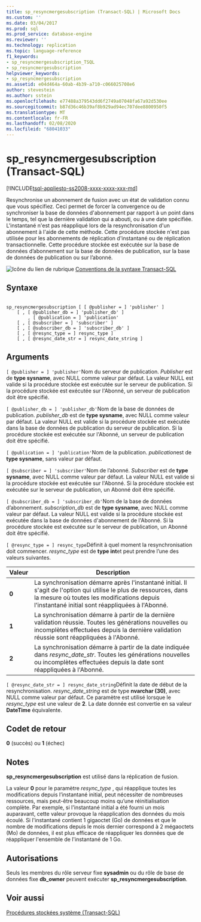 ```yaml
---
title: sp_resyncmergesubscription (Transact-SQL) | Microsoft Docs
ms.custom: ''
ms.date: 03/04/2017
ms.prod: sql
ms.prod_service: database-engine
ms.reviewer: ''
ms.technology: replication
ms.topic: language-reference
f1_keywords:
- sp_resyncmergesubscription_TSQL
- sp_resyncmergesubscription
helpviewer_keywords:
- sp_resyncmergesubscription
ms.assetid: e04d464a-60ab-4b39-a710-c066025708e6
author: stevestein
ms.author: sstein
ms.openlocfilehash: e77488a379543dd6f2749a07048fa67a92d530ee
ms.sourcegitcommit: b87d36c46b39af8b929ad94ec707dee8800950f5
ms.translationtype: MT
ms.contentlocale: fr-FR
ms.lasthandoff: 02/08/2020
ms.locfileid: "68041033"
---
```

# <a name="sp_resyncmergesubscription-transact-sql"></a>sp_resyncmergesubscription (Transact-SQL)
[!INCLUDE[tsql-appliesto-ss2008-xxxx-xxxx-xxx-md](../../includes/tsql-appliesto-ss2008-xxxx-xxxx-xxx-md.md)]

  Resynchronise un abonnement de fusion avec un état de validation connu que vous spécifiez. Ceci permet de forcer la convergence ou de synchroniser la base de données d'abonnement par rapport à un point dans le temps, tel que la dernière validation qui a abouti, ou à une date spécifiée. L'instantané n'est pas réappliqué lors de la resynchronisation d'un abonnement à l'aide de cette méthode. Cette procédure stockée n'est pas utilisée pour les abonnements de réplication d'instantané ou de réplication transactionnelle. Cette procédure stockée est exécutée sur la base de données d’abonnement sur la base de données de publication, sur la base de données de publication ou sur l’abonné.  
  
 ![Icône du lien de rubrique](../../database-engine/configure-windows/media/topic-link.gif "Icône du lien de rubrique") [Conventions de la syntaxe Transact-SQL](../../t-sql/language-elements/transact-sql-syntax-conventions-transact-sql.md)  
  
## <a name="syntax"></a>Syntaxe  
  
```  
  
sp_resyncmergesubscription [ [ @publisher = ] 'publisher' ]  
    [ , [ @publisher_db = ] 'publisher_db' ]  
        , [ @publication = ] 'publication'   
    [ , [ @subscriber = ] 'subscriber' ]  
    [ , [ @subscriber_db = ] 'subscriber_db' ]  
    [ , [ @resync_type = ] resync_type ]  
    [ , [ @resync_date_str = ] resync_date_string ]  
```  
  
## <a name="arguments"></a>Arguments  
`[ @publisher = ] 'publisher'`Nom du serveur de publication. *Publisher* est de **type sysname**, avec NULL comme valeur par défaut. La valeur NULL est valide si la procédure stockée est exécutée sur le serveur de publication. Si la procédure stockée est exécutée sur l'Abonné, un serveur de publication doit être spécifié.  
  
`[ @publisher_db = ] 'publisher_db'`Nom de la base de données de publication. *publisher_db* est de **type sysname**, avec NULL comme valeur par défaut. La valeur NULL est valide si la procédure stockée est exécutée dans la base de données de publication du serveur de publication. Si la procédure stockée est exécutée sur l'Abonné, un serveur de publication doit être spécifié.  
  
`[ @publication = ] 'publication'`Nom de la publication. *publication*est de **type sysname**, sans valeur par défaut.  
  
`[ @subscriber = ] 'subscriber'`Nom de l’abonné. *Subscriber* est de **type sysname**, avec NULL comme valeur par défaut. La valeur NULL est valide si la procédure stockée est exécutée sur l'Abonné. Si la procédure stockée est exécutée sur le serveur de publication, un Abonné doit être spécifié.  
  
`[ @subscriber_db = ] 'subscriber_db'`Nom de la base de données d’abonnement. *subscription_db* est de **type sysname**, avec NULL comme valeur par défaut. La valeur NULL est valide si la procédure stockée est exécutée dans la base de données d'abonnement de l'Abonné. Si la procédure stockée est exécutée sur le serveur de publication, un Abonné doit être spécifié.  
  
`[ @resync_type = ] resync_type`Définit à quel moment la resynchronisation doit commencer. *resync_type* est de **type int**et peut prendre l’une des valeurs suivantes.  
  
|Valeur|Description|  
|-----------|-----------------|  
|**0**|La synchronisation démarre après l'instantané initial. Il s'agit de l'option qui utilise le plus de ressources, dans la mesure où toutes les modifications depuis l'instantané initial sont réappliquées à l'Abonné.|  
|**1**|La synchronisation démarre à partir de la dernière validation réussie. Toutes les générations nouvelles ou incomplètes effectuées depuis la dernière validation réussie sont réappliquées à l'Abonné.|  
|**2**|La synchronisation démarre à partir de la date indiquée dans *resync_date_str*. Toutes les générations nouvelles ou incomplètes effectuées depuis la date sont réappliquées à l'Abonné.|  
  
`[ @resync_date_str = ] resync_date_string`Définit la date de début de la resynchronisation. *resync_date_string* est de type **nvarchar (30)**, avec NULL comme valeur par défaut. Ce paramètre est utilisé lorsque le *resync_type* est une valeur de **2**. La date donnée est convertie en sa valeur **DateTime** équivalente.  
  
## <a name="return-code-values"></a>Codet de retour  
 **0** (succès) ou **1** (échec)  
  
## <a name="remarks"></a>Notes  
 **sp_resyncmergesubscription** est utilisé dans la réplication de fusion.  
  
 La valeur **0** pour le paramètre *resync_type* , qui réapplique toutes les modifications depuis l’instantané initial, peut nécessiter de nombreuses ressources, mais peut-être beaucoup moins qu’une réinitialisation complète. Par exemple, si l'instantané initial a été fourni un mois auparavant, cette valeur provoque la réapplication des données du mois écoulé. Si l'instantané contient 1 gigaoctet (Go) de données et que le nombre de modifications depuis le mois dernier correspond à 2 mégaoctets (Mo) de données, il est plus efficace de réappliquer les données que de réappliquer l'ensemble de l'instantané de 1 Go.  
  
## <a name="permissions"></a>Autorisations  
 Seuls les membres du rôle serveur fixe **sysadmin** ou du rôle de base de données fixe **db_owner** peuvent exécuter **sp_resyncmergesubscription**.  
  
## <a name="see-also"></a>Voir aussi  
 [Procédures stockées système &#40;Transact-SQL&#41;](../../relational-databases/system-stored-procedures/system-stored-procedures-transact-sql.md)  
  
  
